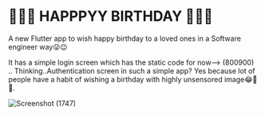 # 🎊🎈🎂 HAPPPYY BIRTHDAY 🍰🍾🎇

A new Flutter app to wish happy birthday to a loved ones in a Software engineer way😜😉

It has a simple login screen which has the static code for now--> (800900) ..
Thinking..Authentication screen in such a simple app?
Yes because lot of people have a habit of wishing a birthday with highly unsensored image😂🤣🤪.

![Screenshot (1747)](https://user-images.githubusercontent.com/49744703/162601371-bca7c89a-470a-4e30-a9c3-d10f16d74b94.png)



